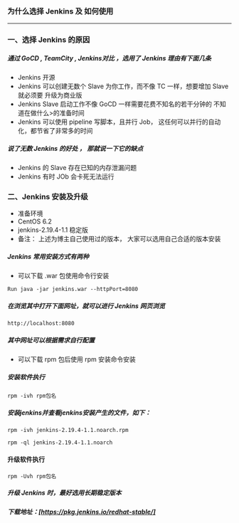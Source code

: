 
### 为什么选择 Jenkins 及 如何使用
---
### 一、选择 Jenkins 的原因
##### 通过 GoCD , TeamCity , Jenkins对比 ，选用了 Jenkins 理由有下面几条
* Jenkins 开源
* Jenkins 可以创建无数个 Slave 为你工作，而不像 TC 一样，想要增加 Slave 就必须要
升级为商业版
* Jenkins Slave 启动工作不像 GoCD 一样需要花费不知名的若干分钟的 不知道在做什么>的准备时间
* Jenkins 可以使用 pipeline 写脚本，且并行 Job， 这任何可以并行的自动化，都节省了非常多的时间

##### 说了无数 Jenkins 的好处 ， 那就说一下它的缺点
* Jenkins 的 Slave 存在已知的内存泄漏问题
* Jenkins 有时 JOb 会卡死无法运行

### 二、Jenkins 安装及升级

* 准备环境
* CentOS 6.2
* jenkins-2.19.4-1.1 稳定版
* 备注： 上述为博主自己使用过的版本， 大家可以选用自己合适的版本安装

##### Jenkins 常用安装方式有两种
* 可以下载 .war 包使用命令行安装

`Run java -jar jenkins.war --httpPort=8080`
##### 在浏览其中打开下面网址，就可以进行 Jenkins 网页浏览
`http://localhost:8080`
##### 其中网址可以根据需求自行配置

* 可以下载 rpm 包后使用 rpm 安装命令安装

##### 安装软件执行
`rpm -ivh rpm包名`

##### 安装jenkins并查看jenkins安装产生的文件，如下：
`rpm -ivh jenkins-2.19.4-1.1.noarch.rpm`

`rpm -ql jenkins-2.19.4-1.1.noarch`

#### 升级软件执行
`rpm -Uvh rpm包名`

##### 升级 Jenkins 时，最好选用长期稳定版本
##### 下载地址：[https://pkg.jenkins.io/redhat-stable/]

